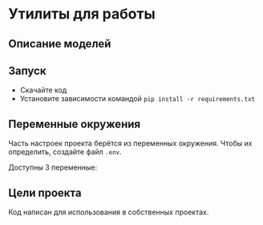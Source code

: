 # Утилиты для работы



## Описание моделей

## Запуск

- Скачайте код
- Установите зависимости командой `pip install -r requirements.txt`



## Переменные окружения

Часть настроек проекта берётся из переменных окружения. Чтобы их определить, создайте файл `.env`.

Доступны 3 переменные:


## Цели проекта

Код написан для использования в собственных проектах.
